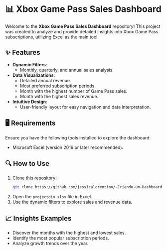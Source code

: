 # 📊 Xbox Game Pass Sales Dashboard

Welcome to the **Xbox Game Pass Sales Dashboard** repository! This project was created to analyze and provide detailed insights into Xbox Game Pass subscriptions, utilizing Excel as the main tool.

## ✨ Features

- **Dynamic Filters**:
  - Monthly, quarterly, and annual sales analysis.
- **Data Visualizations**:
  - Detailed annual revenue.
  - Most preferred subscription periods.
  - Month with the highest number of Game Pass sales.
  - Month with the highest sales revenue.
- **Intuitive Design**:
  - User-friendly layout for easy navigation and data interpretation.

## 🖥 Requirements

Ensure you have the following tools installed to explore the dashboard:
- Microsoft Excel (version 2016 or later recommended).

## 🔍 How to Use

1. Clone this repository:
   ```bash
   git clone https://github.com/jessicalorentino/-Criando-um-Dashboard-de-Vendas-do-Xbox-com-Excel/
   ```
2. Open the `projectdio.xlsx` file in Excel.
3. Use the dynamic filters to explore sales and revenue data.

## 📈 Insights Examples

- Discover the months with the highest and lowest sales.
- Identify the most popular subscription periods.
- Analyze growth trends over the year.

